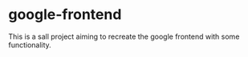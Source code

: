 # google-frontend
This is a sall project aiming to recreate the google frontend with some functionality.
